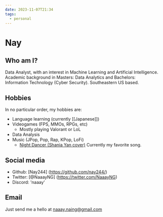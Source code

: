```yaml
---
date: 2023-11-07T21:34
tags:
  - personal
---
```

# Nay

## Who am I?

Data Analyst, with an interest in  Machine Learning and Artificial Intelligence. 
Academic background in Masters: Data Analytics and Bachelors: Information Technology (Cyber Security). 
Southeastern US based.


## Hobbies

In no particular order, my hobbies are:

 * Language learning (currently [[Japanese]])
 * Videogames (FPS, MMOs, RPGs, etc)
   * Mostly playing Valorant or LoL
 * Data Analysis
 * Music (JPop, Pop, Rap, KPop, LoFi)
   * [Night Dancer (Shania Yan cover)](https://www.youtube.com/watch?v=imGFLgSC3Dk&list=PLO0dkPgBTwSdJv2hN7Vfor2wf3JBGbVsz&index=46&ab_channel=ShaniaYan-Topic) Currently my favorite song.

## Social media

 * Github: [Nay244] (https://github.com/nay244/)
 * Twitter: [@NaaayNG] (https://twitter.com/NaaayNG)
 * Discord: 'naaay'

## Email

Just send me a hello at naaay.naing@gmail.com
